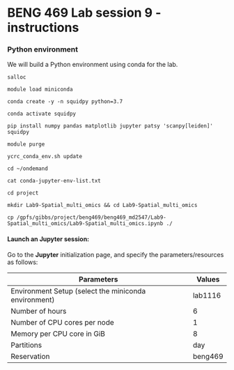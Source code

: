 # BENG 469 Lab session 9 - instructions

### Python environment

We will build a Python environment using conda for the lab.

```
salloc
```
```
module load miniconda
```
```
conda create -y -n squidpy python=3.7
```
```
conda activate squidpy
```
```
pip install numpy pandas matplotlib jupyter patsy 'scanpy[leiden]' squidpy
```
```
module purge
```
```
ycrc_conda_env.sh update
```

```
cd ~/ondemand
```
```
cat conda-jupyter-env-list.txt
```

```
cd project
```

```
mkdir Lab9-Spatial_multi_omics && cd Lab9-Spatial_multi_omics
```

```
cp /gpfs/gibbs/project/beng469/beng469_md2547/Lab9-Spatial_multi_omics/Lab9-Spatial_multi_omics.ipynb ./
```

#### Launch an Jupyter session:
   
Go to the **Jupyter** initialization page, and specify the parameters/resources as follows:

| Parameters      | Values |
| ----------- | ----------- |
| Environment Setup (select the miniconda environment) | lab1116  |
| Number of hours   | 6        |
| Number of CPU cores per node   | 1        |
| Memory per CPU core in GiB   | 8       |
| Partitions   | day        |
| Reservation | beng469 |


